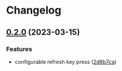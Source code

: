 # Changelog

## [0.2.0](https://github.com/cdriehuys/magic-mirror-controller/compare/v0.1.0...v0.2.0) (2023-03-15)


### Features

* configurable refresh key press ([2d8b7ca](https://github.com/cdriehuys/magic-mirror-controller/commit/2d8b7ca69b02eadc5ff6a77bb933d559be20fb32))
